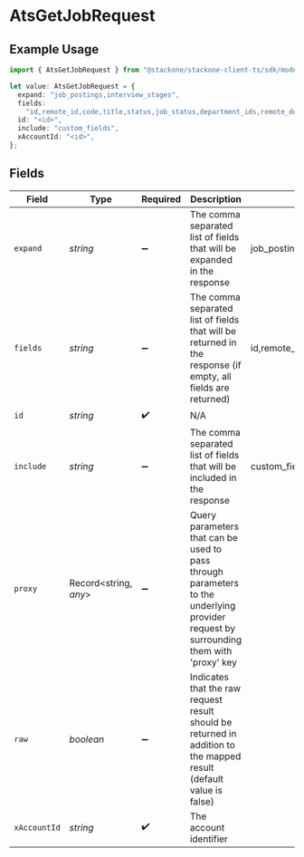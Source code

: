 # AtsGetJobRequest

## Example Usage

```typescript
import { AtsGetJobRequest } from "@stackone/stackone-client-ts/sdk/models/operations";

let value: AtsGetJobRequest = {
  expand: "job_postings,interview_stages",
  fields:
    "id,remote_id,code,title,status,job_status,department_ids,remote_department_ids,location_ids,remote_location_ids,hiring_team,interview_stages,confidential,custom_fields,created_at,updated_at",
  id: "<id>",
  include: "custom_fields",
  xAccountId: "<id>",
};
```

## Fields

| Field                                                                                                                                                                                         | Type                                                                                                                                                                                          | Required                                                                                                                                                                                      | Description                                                                                                                                                                                   | Example                                                                                                                                                                                       |
| --------------------------------------------------------------------------------------------------------------------------------------------------------------------------------------------- | --------------------------------------------------------------------------------------------------------------------------------------------------------------------------------------------- | --------------------------------------------------------------------------------------------------------------------------------------------------------------------------------------------- | --------------------------------------------------------------------------------------------------------------------------------------------------------------------------------------------- | --------------------------------------------------------------------------------------------------------------------------------------------------------------------------------------------- |
| `expand`                                                                                                                                                                                      | *string*                                                                                                                                                                                      | :heavy_minus_sign:                                                                                                                                                                            | The comma separated list of fields that will be expanded in the response                                                                                                                      | job_postings,interview_stages                                                                                                                                                                 |
| `fields`                                                                                                                                                                                      | *string*                                                                                                                                                                                      | :heavy_minus_sign:                                                                                                                                                                            | The comma separated list of fields that will be returned in the response (if empty, all fields are returned)                                                                                  | id,remote_id,code,title,status,job_status,department_ids,remote_department_ids,location_ids,remote_location_ids,hiring_team,interview_stages,confidential,custom_fields,created_at,updated_at |
| `id`                                                                                                                                                                                          | *string*                                                                                                                                                                                      | :heavy_check_mark:                                                                                                                                                                            | N/A                                                                                                                                                                                           |                                                                                                                                                                                               |
| `include`                                                                                                                                                                                     | *string*                                                                                                                                                                                      | :heavy_minus_sign:                                                                                                                                                                            | The comma separated list of fields that will be included in the response                                                                                                                      | custom_fields                                                                                                                                                                                 |
| `proxy`                                                                                                                                                                                       | Record<string, *any*>                                                                                                                                                                         | :heavy_minus_sign:                                                                                                                                                                            | Query parameters that can be used to pass through parameters to the underlying provider request by surrounding them with 'proxy' key                                                          |                                                                                                                                                                                               |
| `raw`                                                                                                                                                                                         | *boolean*                                                                                                                                                                                     | :heavy_minus_sign:                                                                                                                                                                            | Indicates that the raw request result should be returned in addition to the mapped result (default value is false)                                                                            |                                                                                                                                                                                               |
| `xAccountId`                                                                                                                                                                                  | *string*                                                                                                                                                                                      | :heavy_check_mark:                                                                                                                                                                            | The account identifier                                                                                                                                                                        |                                                                                                                                                                                               |